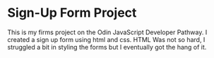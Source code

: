 ﻿# Sign-Up Form Project
This is my firms project on the Odin JavaScript Developer Pathway. 
I created a sign up form using html and css.
HTML Was not so hard, I struggled a bit in styling the forms but I eventually got the hang of it.
